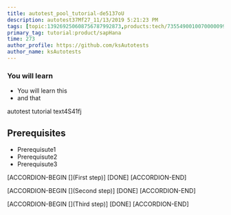 ```yaml
---
title: autotest_pool_tutorial-de5137oU
description: autotest37Mf27_11/13/2019 5:21:23 PM
tags: [topic:139269250608756787992873,products:tech/73554900100700000996,tutorial:experience/advanced]
primary_tag: tutorial:product/sapHana
time: 273
author_profile: https://github.com/ksAutotests
author_name: ksAutotests
---
```

### You will learn
- You will learn this
- and that

autotest tutorial text4S41fj

## Prerequisites
- Prerequisute1
- Prerequisute2
- Prerequisute3

[ACCORDION-BEGIN [](First step)]
[DONE]
[ACCORDION-END]

[ACCORDION-BEGIN [](Second step)]
[DONE]
[ACCORDION-END]

[ACCORDION-BEGIN [](Third step)]
[DONE]
[ACCORDION-END]

